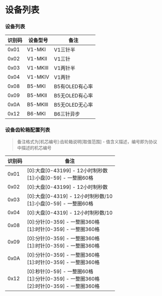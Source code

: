 # 设备列表

### 设备列表

| 识别码 | 设备型号 | 备注           |
| ------ | -------- | -------------- |
| 0x01   | V1-MKI   | V1三针半       |
| 0x02   | V1-MKII  | V1三针         |
| 0x03   | V1-MKIII | V1两针半       |
| 0x04   | V1-MKIV  | V1两针         |
| 0x08   | B5-MKI   | B5有OLED有心率 |
| 0x09   | B5-MKII  | B5无OLED有心率 |
| 0x0A   | B5-MKIII | B5无OLED无心率 |
| 0x12   | B6-MKI   | B6三针异步     |



### 设备齿轮箱配置列表

> 备注格式为[机芯编号]:齿轮箱说明[取值范围] - 值含义描述，编号即为协议中描述的机芯编号

| 识别码 | 备注                                                         |
| ------ | ------------------------------------------------------------ |
| 0x01   | [0]:大盘[0-43199] - 12小时制秒数<br>[1]:小盘[0-59] - 一整圈60格 |
| 0x02   | [0]:大盘[0-43199] - 12小时制秒数                             |
| 0x03   | [0]:大盘[0-4319] - 12小时制秒数/10<br>[1]:小盘[0-59] - 一整圈60格 |
| 0x04   | [0]:大盘[0-4319] - 12小时制秒数/10                           |
| 0x08   | [0]:分针[0-359] - 一整圈360格<br>[1]:时针[0-359] - 一整圈360格 |
| 0x09   | [0]:分针[0-359] - 一整圈360格<br>[1]:时针[0-359] - 一整圈360格 |
| 0x0A   | [0]:分针[0-359] - 一整圈360格<br>[1]:时针[0-359] - 一整圈360格 |
| 0x12   | [0]:秒针[0-59] - 一整圈60格<br>[1]:分针[0-359] - 一整圈360格<br>[2]:时针[0-359] - 一整圈360格 |